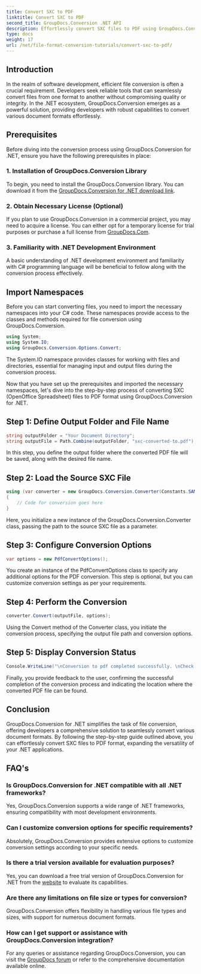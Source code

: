 ```yaml
---
title: Convert SXC to PDF
linktitle: Convert SXC to PDF
second_title: GroupDocs.Conversion .NET API
description: Effortlessly convert SXC files to PDF using GroupDocs.Conversion for .NET. Customize conversion options for seamless integration into your .NET applications.
type: docs
weight: 17
url: /net/file-format-conversion-tutorials/convert-sxc-to-pdf/
---
```

## Introduction
In the realm of software development, efficient file conversion is often a crucial requirement. Developers seek reliable tools that can seamlessly convert files from one format to another without compromising quality or integrity. In the .NET ecosystem, GroupDocs.Conversion emerges as a powerful solution, providing developers with robust capabilities to convert various document formats effortlessly.
## Prerequisites
Before diving into the conversion process using GroupDocs.Conversion for .NET, ensure you have the following prerequisites in place:
### 1. Installation of GroupDocs.Conversion Library
To begin, you need to install the GroupDocs.Conversion library. You can download it from the [GroupDocs.Conversion for .NET download link](https://releases.groupdocs.com/conversion/net/).
### 2. Obtain Necessary License (Optional)
If you plan to use GroupDocs.Conversion in a commercial project, you may need to acquire a license. You can either opt for a temporary license for trial purposes or purchase a full license from [GroupDocs.Com](https://purchase.groupdocs.com/buy).
### 3. Familiarity with .NET Development Environment
A basic understanding of .NET development environment and familiarity with C# programming language will be beneficial to follow along with the conversion process effectively.

## Import Namespaces
Before you can start converting files, you need to import the necessary namespaces into your C# code. These namespaces provide access to the classes and methods required for file conversion using GroupDocs.Conversion.

```csharp
using System;
using System.IO;
using GroupDocs.Conversion.Options.Convert;
```

The System.IO namespace provides classes for working with files and directories, essential for managing input and output files during the conversion process.

Now that you have set up the prerequisites and imported the necessary namespaces, let's dive into the step-by-step process of converting SXC (OpenOffice Spreadsheet) files to PDF format using GroupDocs.Conversion for .NET.
## Step 1: Define Output Folder and File Name
```csharp
string outputFolder = "Your Document Directory";
string outputFile = Path.Combine(outputFolder, "sxc-converted-to.pdf");
```
In this step, you define the output folder where the converted PDF file will be saved, along with the desired file name.
## Step 2: Load the Source SXC File
```csharp
using (var converter = new GroupDocs.Conversion.Converter(Constants.SAMPLE_SXC))
{
    // Code for conversion goes here
}
```
Here, you initialize a new instance of the GroupDocs.Conversion.Converter class, passing the path to the source SXC file as a parameter.
## Step 3: Configure Conversion Options
```csharp
var options = new PdfConvertOptions();
```
You create an instance of the PdfConvertOptions class to specify any additional options for the PDF conversion. This step is optional, but you can customize conversion settings as per your requirements.
## Step 4: Perform the Conversion
```csharp
converter.Convert(outputFile, options);
```
Using the Convert method of the Converter class, you initiate the conversion process, specifying the output file path and conversion options.
## Step 5: Display Conversion Status
```csharp
Console.WriteLine("\nConversion to pdf completed successfully. \nCheck output in {0}", outputFolder);
```
Finally, you provide feedback to the user, confirming the successful completion of the conversion process and indicating the location where the converted PDF file can be found.

## Conclusion
GroupDocs.Conversion for .NET simplifies the task of file conversion, offering developers a comprehensive solution to seamlessly convert various document formats. By following the step-by-step guide outlined above, you can effortlessly convert SXC files to PDF format, expanding the versatility of your .NET applications.
## FAQ's
### Is GroupDocs.Conversion for .NET compatible with all .NET frameworks?
Yes, GroupDocs.Conversion supports a wide range of .NET frameworks, ensuring compatibility with most development environments.
### Can I customize conversion options for specific requirements?
Absolutely, GroupDocs.Conversion provides extensive options to customize conversion settings according to your specific needs.
### Is there a trial version available for evaluation purposes?
Yes, you can download a free trial version of GroupDocs.Conversion for .NET from the [website](https://releases.groupdocs.com/conversion/net/) to evaluate its capabilities.
### Are there any limitations on file size or types for conversion?
GroupDocs.Conversion offers flexibility in handling various file types and sizes, with support for numerous document formats.
### How can I get support or assistance with GroupDocs.Conversion integration?
For any queries or assistance regarding GroupDocs.Conversion, you can visit the [GroupDocs forum](https://forum.groupdocs.com/c/conversion/11) or refer to the comprehensive documentation available online.
